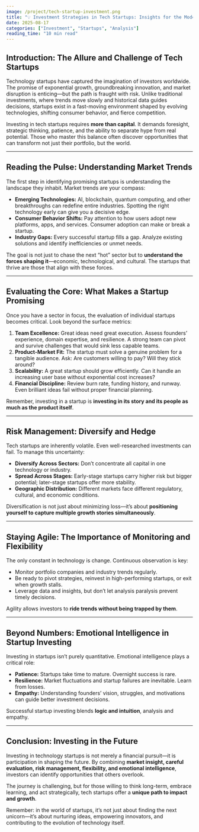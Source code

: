 ```yaml
---
image: /project/tech-startup-investment.png
title: "💡 Investment Strategies in Tech Startups: Insights for the Modern Investor"
date: 2025-08-17
categories: ["Investment", "Startups", "Analysis"]
reading_time: "10 min read"
---
```


## Introduction: The Allure and Challenge of Tech Startups

Technology startups have captured the imagination of investors worldwide. The promise of exponential growth, groundbreaking innovation, and market disruption is enticing—but the path is fraught with risk. Unlike traditional investments, where trends move slowly and historical data guides decisions, startups exist in a fast-moving environment shaped by evolving technologies, shifting consumer behavior, and fierce competition.

Investing in tech startups requires **more than capital**. It demands foresight, strategic thinking, patience, and the ability to separate hype from real potential. Those who master this balance often discover opportunities that can transform not just their portfolio, but the world.

---

## Reading the Pulse: Understanding Market Trends

The first step in identifying promising startups is understanding the landscape they inhabit. Market trends are your compass:

- **Emerging Technologies:** AI, blockchain, quantum computing, and other breakthroughs can redefine entire industries. Spotting the right technology early can give you a decisive edge.  
- **Consumer Behavior Shifts:** Pay attention to how users adopt new platforms, apps, and services. Consumer adoption can make or break a startup.  
- **Industry Gaps:** Every successful startup fills a gap. Analyze existing solutions and identify inefficiencies or unmet needs.

The goal is not just to chase the next “hot” sector but to **understand the forces shaping it**—economic, technological, and cultural. The startups that thrive are those that align with these forces.

---

## Evaluating the Core: What Makes a Startup Promising

Once you have a sector in focus, the evaluation of individual startups becomes critical. Look beyond the surface metrics:

1. **Team Excellence:** Great ideas need great execution. Assess founders’ experience, domain expertise, and resilience. A strong team can pivot and survive challenges that would sink less capable teams.  
2. **Product-Market Fit:** The startup must solve a genuine problem for a tangible audience. Ask: Are customers willing to pay? Will they stick around?  
3. **Scalability:** A great startup should grow efficiently. Can it handle an increasing user base without exponential cost increases?  
4. **Financial Discipline:** Review burn rate, funding history, and runway. Even brilliant ideas fail without proper financial planning.  

Remember, investing in a startup is **investing in its story and its people as much as the product itself**.

---

## Risk Management: Diversify and Hedge

Tech startups are inherently volatile. Even well-researched investments can fail. To manage this uncertainty:

- **Diversify Across Sectors:** Don’t concentrate all capital in one technology or industry.  
- **Spread Across Stages:** Early-stage startups carry higher risk but bigger potential; later-stage startups offer more stability.  
- **Geographic Distribution:** Different markets face different regulatory, cultural, and economic conditions.  

Diversification is not just about minimizing loss—it’s about **positioning yourself to capture multiple growth stories simultaneously**.

---

## Staying Agile: The Importance of Monitoring and Flexibility

The only constant in technology is change. Continuous observation is key:

- Monitor portfolio companies and industry trends regularly.  
- Be ready to pivot strategies, reinvest in high-performing startups, or exit when growth stalls.  
- Leverage data and insights, but don’t let analysis paralysis prevent timely decisions.  

Agility allows investors to **ride trends without being trapped by them**.

---

## Beyond Numbers: Emotional Intelligence in Startup Investing

Investing in startups isn’t purely quantitative. Emotional intelligence plays a critical role:

- **Patience:** Startups take time to mature. Overnight success is rare.  
- **Resilience:** Market fluctuations and startup failures are inevitable. Learn from losses.  
- **Empathy:** Understanding founders’ vision, struggles, and motivations can guide better investment decisions.  

Successful startup investing blends **logic and intuition**, analysis and empathy.

---

## Conclusion: Investing in the Future

Investing in technology startups is not merely a financial pursuit—it is participation in shaping the future. By combining **market insight, careful evaluation, risk management, flexibility, and emotional intelligence**, investors can identify opportunities that others overlook.

The journey is challenging, but for those willing to think long-term, embrace learning, and act strategically, tech startups offer a **unique path to impact and growth**.  

Remember: in the world of startups, it’s not just about finding the next unicorn—it’s about nurturing ideas, empowering innovators, and contributing to the evolution of technology itself.
